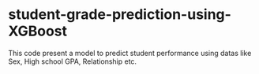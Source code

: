 # student-grade-prediction-using-XGBoost
This code present a model to predict student performance using datas like Sex, High school GPA, Relationship etc.
